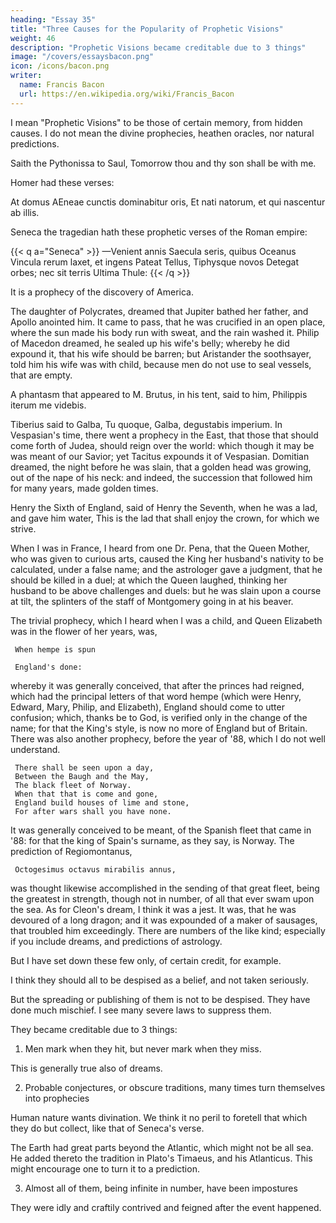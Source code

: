 ```yaml
---
heading: "Essay 35"
title: "Three Causes for the Popularity of Prophetic Visions"
weight: 46
description: "Prophetic Visions became creditable due to 3 things"
image: "/covers/essaysbacon.png"
icon: /icons/bacon.png
writer:
  name: Francis Bacon
  url: https://en.wikipedia.org/wiki/Francis_Bacon
---
```



I mean "Prophetic Visions" to be those of certain memory, from hidden causes. I do not mean the divine prophecies, heathen oracles, nor natural predictions.

Saith the Pythonissa to Saul, Tomorrow thou and thy son shall be with me. 

Homer had these verses:

At domus AEneae cunctis dominabitur oris, Et nati natorum, et qui nascentur ab illis.

Seneca the tragedian hath these prophetic verses of the Roman empire:

{{< q a="Seneca" >}}
—Venient annis
Saecula seris, quibus Oceanus
Vincula rerum laxet, et ingens
Pateat Tellus, Tiphysque novos
Detegat orbes; nec sit terris Ultima Thule:
{{< /q >}}


It is a prophecy of the discovery of America. 

The daughter of Polycrates, dreamed that Jupiter bathed her father, and Apollo anointed him. It came to pass, that he was crucified in an open place, where the sun made his body run with sweat, and the rain washed it. Philip of Macedon dreamed, he sealed up his wife's belly; whereby he did expound it, that his wife should be barren; but Aristander the soothsayer, told him his wife was with child, because men do not use to seal vessels, that are empty. 

A phantasm that appeared to M. Brutus, in his tent, said to him, Philippis iterum me videbis. 

Tiberius said to Galba, Tu quoque, Galba, degustabis imperium. In Vespasian's time, there went a prophecy in the East, that those that should come forth of Judea, should reign over the world: which though it may be was meant of our Savior; yet Tacitus expounds it of Vespasian. Domitian dreamed, the night before he was slain, that a golden head was growing, out of the nape of his neck: and indeed, the succession that followed him for many years, made golden times. 

Henry the Sixth of England, said of Henry the Seventh, when he was a lad, and gave him water, This is the lad that shall enjoy the crown, for which we strive. 

When I was in France, I heard from one Dr. Pena, that the Queen Mother, who was given to curious arts, caused the King her husband's nativity to be calculated, under a false name; and the astrologer gave a judgment, that he should be killed in a duel; at which the Queen laughed, thinking her husband to be above challenges and duels: but he was slain upon a course at tilt, the splinters of the staff of Montgomery going in at his beaver. 

The trivial prophecy, which I heard when I was a child, and Queen Elizabeth was in the flower of her years, was,

     When hempe is spun

     England's done:

whereby it was generally conceived, that after the princes had reigned, which had the principal letters of that word hempe (which were Henry, Edward, Mary, Philip, and Elizabeth), England should come to utter confusion; which, thanks be to God, is verified only in the change of the name; for that the King's style, is now no more of England but of Britain. There was also another prophecy, before the year of '88, which I do not well understand.

     There shall be seen upon a day,
     Between the Baugh and the May,
     The black fleet of Norway.
     When that that is come and gone,
     England build houses of lime and stone,
     For after wars shall you have none.
It was generally conceived to be meant, of the Spanish fleet that came in '88: for that the king of Spain's surname, as they say, is Norway. The prediction of Regiomontanus,

     Octogesimus octavus mirabilis annus,
     
was thought likewise accomplished in the sending of that great fleet, being the greatest in strength, though not in number, of all that ever swam upon the sea. As for Cleon's dream, I think it was a jest. It was, that he was devoured of a long dragon; and it was expounded of a maker of sausages, that troubled him exceedingly. There are numbers of the like kind; especially if you include dreams, and predictions of astrology. 

But I have set down these few only, of certain credit, for example. 

I think they should all to be despised as a belief, and not taken seriously.
 <!-- ought to serve but for winter talk by the fireside.  -->

But the spreading or publishing of them is not to be despised. They have done much mischief. I see many severe laws to suppress them.

They became creditable due to 3 things:

1. Men mark when they hit, but never mark when they miss.

This is generally true also of dreams.

2. Probable conjectures, or obscure traditions, many times turn themselves into prophecies

Human nature wants divination. We think it no peril to foretell that which they do but collect, like that of Seneca's verse. 

The Earth had great parts beyond the Atlantic, which might not be all sea. He added thereto the tradition in Plato's Timaeus, and his Atlanticus. This might encourage one to turn it to a prediction. 

3. Almost all of them, being infinite in number, have been impostures

They were idly and craftily contrived and feigned after the event happened.

